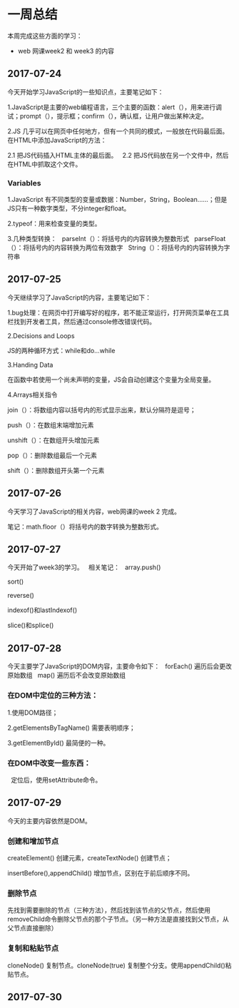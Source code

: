 # 一周总结
本周完成这些方面的学习：
* web 网课week2 和 week3 的内容
 
## 2017-07-24
今天开始学习JavaScript的一些知识点，主要笔记如下：

1.JavaScript是主要的web编程语言，三个主要的函数：alert（），用来进行调试；prompt（），提示框；confirm（），确认框，让用户做出某种决定。

2.JS 几乎可以在网页中任何地方，但有一个共同的模式，一般放在代码最后面。在HTML中添加JavaScript的方法：

2.1 把JS代码插入HTML主体的最后面。
 
2.2 把JS代码放在另一个文件中，然后在HTML中抓取这个文件。
 
### Variables
1.JavaScript 有不同类型的变量或数据：Number，String，Boolean……；但是JS只有一种数字类型，不分integer和float。
 
2.typeof：用来检查变量的类型。

3.几种类型转换：
 
parseInt（）：将括号内的内容转换为整数形式
 
parseFloat（）：将括号内的内容转换为两位有效数字
 
String（）：将括号内的内容转换为字符串 
 
## 2017-07-25
今天继续学习了JavaScript的内容，主要笔记如下：

1.bug处理：在网页中打开编写好的程序，若不能正常运行，打开网页菜单在工具栏找到开发者工具，然后通过console修改错误代码。

2.Decisions and Loops

JS的两种循环方式：while和do…while

3.Handing Data

在函数中若使用一个尚未声明的变量，JS会自动创建这个变量为全局变量。

4.Arrays相关指令

join（）：将数组内容以括号内的形式显示出来，默认分隔符是逗号；

push（）：在数组末端增加元素

unshift（）：在数组开头增加元素

pop（）：删除数组最后一个元素

shift（）：删除数组开头第一个元素

## 2017-07-26
今天学习了JavaScript的相关内容，web网课的week 2 完成。

笔记：math.floor（）将括号内的数字转换为整数形式。
 
## 2017-07-27
今天开始了week3的学习。
 
相关笔记：
 
array.push()

sort()

reverse()

indexof()和lastIndexof()

slice()和splice()

## 2017-07-28
今天主要学了JavaScript的DOM内容，主要命令如下：
 
forEach() 遍历后会更改原始数组
 
map() 遍历后不会改变原始数组
 
### 在DOM中定位的三种方法：

1.使用DOM路径；

2.getElementsByTagName() 需要表明顺序；

3.getElementById() 最简便的一种。
 
### 在DOM中改变一些东西：
 
定位后，使用setAttribute命令。

## 2017-07-29
今天的主要内容依然是DOM。

### 创建和增加节点

createElement() 创建元素，createTextNode() 创建节点；

insertBefore(),appendChild() 增加节点，区别在于前后顺序不同。

### 删除节点

先找到需要删除的节点（三种方法），然后找到该节点的父节点，然后使用removeChild命令删除父节点的那个子节点。（另一种方法是直接找到父节点，从父节点直接删除）

### 复制和粘贴节点

cloneNode() 复制节点。cloneNode(true) 复制整个分支。使用appendChild()粘贴节点。
 
## 2017-07-30
